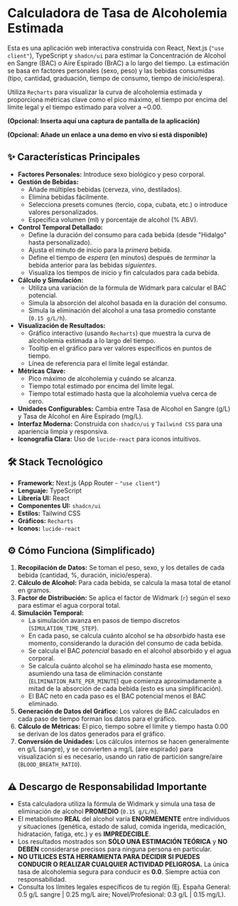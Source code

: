 # Calculadora de Tasa de Alcoholemia Estimada

Esta es una aplicación web interactiva construida con React, Next.js (`"use client"`), TypeScript y `shadcn/ui` para estimar la Concentración de Alcohol en Sangre (BAC) o Aire Espirado (BrAC) a lo largo del tiempo. La estimación se basa en factores personales (sexo, peso) y las bebidas consumidas (tipo, cantidad, graduación, tiempo de consumo, tiempo de inicio/espera).

Utiliza `Recharts` para visualizar la curva de alcoholemia estimada y proporciona métricas clave como el pico máximo, el tiempo por encima del límite legal y el tiempo estimado para volver a ~0.00.

**(Opcional: Inserta aquí una captura de pantalla de la aplicación)**
<!-- ![Captura de pantalla de la Calculadora de Alcoholemia](./screenshot.png) -->

**(Opcional: Añade un enlace a una demo en vivo si está disponible)**
<!-- *   **Demo en Vivo:** [Enlace a tu demo desplegada] -->

## ✨ Características Principales

*   **Factores Personales:** Introduce sexo biológico y peso corporal.
*   **Gestión de Bebidas:**
    *   Añade múltiples bebidas (cerveza, vino, destilados).
    *   Elimina bebidas fácilmente.
    *   Selecciona presets comunes (tercio, copa, cubata, etc.) o introduce valores personalizados.
    *   Especifica volumen (ml) y porcentaje de alcohol (% ABV).
*   **Control Temporal Detallado:**
    *   Define la duración del consumo para cada bebida (desde "Hidalgo" hasta personalizado).
    *   Ajusta el minuto de inicio para la *primera* bebida.
    *   Define el tiempo de *espera* (en minutos) después de *terminar* la bebida anterior para las bebidas *siguientes*.
    *   Visualiza los tiempos de inicio y fin calculados para cada bebida.
*   **Cálculo y Simulación:**
    *   Utiliza una variación de la fórmula de Widmark para calcular el BAC potencial.
    *   Simula la absorción del alcohol basada en la duración del consumo.
    *   Simula la eliminación del alcohol a una tasa promedio constante (`0.15 g/L/h`).
*   **Visualización de Resultados:**
    *   Gráfico interactivo (usando `Recharts`) que muestra la curva de alcoholemia estimada a lo largo del tiempo.
    *   Tooltip en el gráfico para ver valores específicos en puntos de tiempo.
    *   Línea de referencia para el límite legal estándar.
*   **Métricas Clave:**
    *   Pico máximo de alcoholemia y cuándo se alcanza.
    *   Tiempo total estimado por encima del límite legal.
    *   Tiempo total estimado hasta que la alcoholemia vuelva cerca de cero.
*   **Unidades Configurables:** Cambia entre Tasa de Alcohol en Sangre (g/L) y Tasa de Alcohol en Aire Espirado (mg/L).
*   **Interfaz Moderna:** Construida con `shadcn/ui` y `Tailwind CSS` para una apariencia limpia y responsiva.
*   **Iconografía Clara:** Uso de `lucide-react` para iconos intuitivos.

## 🛠️ Stack Tecnológico

*   **Framework:** Next.js (App Router - `"use client"`)
*   **Lenguaje:** TypeScript
*   **Librería UI:** React
*   **Componentes UI:** `shadcn/ui`
*   **Estilos:** Tailwind CSS
*   **Gráficos:** `Recharts`
*   **Iconos:** `lucide-react`

## ⚙️ Cómo Funciona (Simplificado)

1.  **Recopilación de Datos:** Se toman el peso, sexo, y los detalles de cada bebida (cantidad, %, duración, inicio/espera).
2.  **Cálculo de Alcohol:** Para cada bebida, se calcula la masa total de etanol en gramos.
3.  **Factor de Distribución:** Se aplica el factor de Widmark (`r`) según el sexo para estimar el agua corporal total.
4.  **Simulación Temporal:**
    *   La simulación avanza en pasos de tiempo discretos (`SIMULATION_TIME_STEP`).
    *   En cada paso, se calcula cuánto alcohol se ha *absorbido* hasta ese momento, considerando la duración del consumo de cada bebida.
    *   Se calcula el BAC *potencial* basado en el alcohol absorbido y el agua corporal.
    *   Se calcula cuánto alcohol se ha *eliminado* hasta ese momento, asumiendo una tasa de eliminación constante (`ELIMINATION_RATE_PER_MINUTE`) que comienza aproximadamente a mitad de la absorción de cada bebida (esto es una simplificación).
    *   El BAC neto en cada paso es el BAC potencial menos el BAC eliminado.
5.  **Generación de Datos del Gráfico:** Los valores de BAC calculados en cada paso de tiempo forman los datos para el gráfico.
6.  **Cálculo de Métricas:** El pico, tiempo sobre el límite y tiempo hasta 0.00 se derivan de los datos generados para el gráfico.
7.  **Conversión de Unidades:** Los cálculos internos se hacen generalmente en g/L (sangre), y se convierten a mg/L (aire espirado) para visualización si es necesario, usando un ratio de partición sangre/aire (`BLOOD_BREATH_RATIO`).


## ⚠️ Descargo de Responsabilidad Importante

*   Esta calculadora utiliza la fórmula de Widmark y simula una tasa de eliminación de alcohol **PROMEDIO** (`0.15 g/L/h`).
*   El metabolismo **REAL** del alcohol varía **ENORMEMENTE** entre individuos y situaciones (genética, estado de salud, comida ingerida, medicación, hidratación, fatiga, etc.) y es **IMPREDECIBLE**.
*   Los resultados mostrados son **SÓLO UNA ESTIMACIÓN TEÓRICA** y **NO DEBEN** considerarse precisos para ninguna persona en particular.
*   **NO UTILICES ESTA HERRAMIENTA PARA DECIDIR SI PUEDES CONDUCIR O REALIZAR CUALQUIER ACTIVIDAD PELIGROSA.** La única tasa de alcoholemia segura para conducir es **0.0**. Siempre actúa con responsabilidad.
*   Consulta los límites legales específicos de tu región (Ej. España General: 0.5 g/L sangre | 0.25 mg/L aire; Novel/Profesional: 0.3 g/L | 0.15 mg/L).
